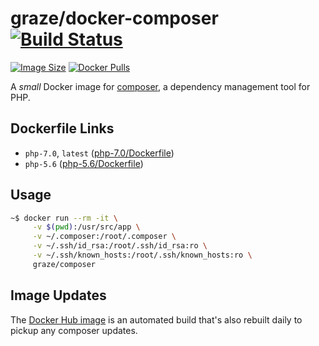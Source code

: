 # graze/docker-composer [![Build Status](https://img.shields.io/travis/graze/docker-composer/master.svg)](https://travis-ci.org/graze/docker-composer)

[![Image Size](https://img.shields.io/imagelayers/image-size/graze/composer/latest.svg)](https://imagelayers.io/?images=graze/composer:latest)
[![Docker Pulls](https://img.shields.io/docker/pulls/graze/composer.svg)](https://hub.docker.com/r/graze/composer/)

A _small_ Docker image for [composer](https://getcomposer.org), a dependency management tool for PHP.

## Dockerfile Links

* `php-7.0`, `latest` ([php-7.0/Dockerfile](./php-7.0/Dockerfile))
* `php-5.6` ([php-5.6/Dockerfile](./php-5.6/Dockerfile))

## Usage

```bash
~$ docker run --rm -it \
     -v $(pwd):/usr/src/app \
     -v ~/.composer:/root/.composer \
     -v ~/.ssh/id_rsa:/root/.ssh/id_rsa:ro \
     -v ~/.ssh/known_hosts:/root/.ssh/known_hosts:ro \
     graze/composer
```

## Image Updates

The [Docker Hub image](https://hub.docker.com/r/graze/composer/) is an automated build that's also rebuilt daily to pickup any composer updates.
